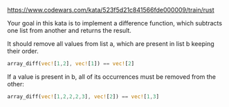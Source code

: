 https://www.codewars.com/kata/523f5d21c841566fde000009/train/rust

Your goal in this kata is to implement a difference function, which subtracts one list from another and returns the result.

It should remove all values from list a, which are present in list b keeping their order.

```rust
array_diff(vec![1,2], vec![1]) == vec![2]
```

If a value is present in b, all of its occurrences must be removed from the other:

```rust
array_diff(vec![1,2,2,2,3], vec![2]) == vec![1,3]
```